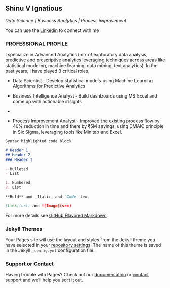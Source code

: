 ##                                Shinu V Ignatious
_Data Science | Business Analytics | Process improvement_ 

You can use the [Linkedin](https://www.linkedin.com/in/shinu-ignatious-2b502b13b/) to connect with me


### **PROFESSIONAL PROFILE**
I specialize in Advanced Analytics (mix of exploratory data analysis, predictive and prescriptive analytics leveraging techniques 
across areas like statistical modeling, machine learning, data mining, text analytics). In the past years, I have played 3 critical 
roles, 

- Data Scientist - Develop statistical models using Machine Learning Algorithms for Predictive Analytics 

- Business Intelligence Analyst - Build dashboards using MS Excel and come up with actionable insights 
-
- Process Improvement Analyst - Improved the existing process flow by 40% reduction in time and there by ₹5M savings, 
using DMAIC principle in Six Sigma, leveraging tools like Minitab and Excel. 

```markdown
Syntax highlighted code block

# Header 1
## Header 2
### Header 3

- Bulleted
- List

1. Numbered
2. List

**Bold** and _Italic_ and `Code` text

[Link](url) and ![Image](src)
```

For more details see [GitHub Flavored Markdown](https://guides.github.com/features/mastering-markdown/).

### Jekyll Themes

Your Pages site will use the layout and styles from the Jekyll theme you have selected in your [repository settings](https://github.com/shinu146/Portfolio/settings/pages). The name of this theme is saved in the Jekyll `_config.yml` configuration file.

### Support or Contact

Having trouble with Pages? Check out our [documentation](https://docs.github.com/categories/github-pages-basics/) or [contact support](https://support.github.com/contact) and we’ll help you sort it out.
